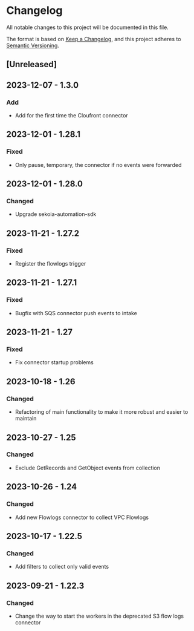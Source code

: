 # Changelog

All notable changes to this project will be documented in this file.

The format is based on [Keep a Changelog](https://keepachangelog.com/en/1.0.0/),
and this project adheres to [Semantic Versioning](https://semver.org/spec/v2.0.0.html).

## [Unreleased]


## 2023-12-07 - 1.3.0

### Add

- Add for the first time the Cloufront connector

## 2023-12-01 - 1.28.1

### Fixed

- Only pause, temporary, the connector if no events were forwarded

## 2023-12-01 - 1.28.0

### Changed

- Upgrade sekoia-automation-sdk


## 2023-11-21 - 1.27.2

### Fixed

- Register the flowlogs trigger

## 2023-11-21 - 1.27.1

### Fixed

- Bugfix with SQS connector push events to intake

## 2023-11-21 - 1.27

### Fixed

- Fix connector startup problems

## 2023-10-18 - 1.26

### Changed

- Refactoring of main functionality to make it more robust and easier to maintain

## 2023-10-27 - 1.25

### Changed

- Exclude GetRecords and GetObject events from collection

## 2023-10-26 - 1.24

### Changed

- Add new Flowlogs connector to collect VPC Flowlogs

## 2023-10-17 - 1.22.5

### Changed

- Add filters to collect only valid events

## 2023-09-21 - 1.22.3

### Changed

- Change the way to start the workers in the deprecated S3 flow logs connector
